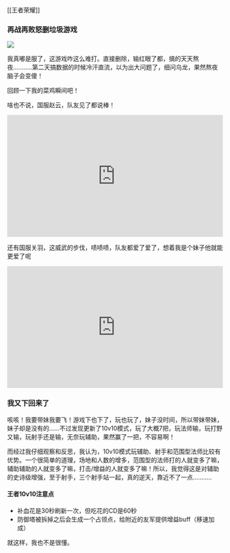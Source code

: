[[王者荣耀]]
### 再战再败怒删垃圾游戏

![](https://pic.imgdb.cn/item/6695bfb0d9c307b7e935f863.jpg)

我真嘟是服了，这游戏咋这么难打。直接删除，输红眼了都，搞的天天熬夜...........第二天搞数据的时候冷汗直流，以为出大问题了，细问乌龙，果然熬夜脑子会变傻！

回顾一下我的菜鸡瞬间吧！

啥也不说，国服赵云，队友见了都说棒！
  
<div style="position: relative; width: 100%; height: 0; padding-bottom: 56.25%;">  
<iframe src="https://player.bilibili.com/player.html?isOutside=true&aid=112794347309995&bvid=BV1VjbZeJEEj&cid=500001616884885&p=1&autoplay=0&quality=3"  
style="position: absolute; top: 0; left: 0; width: 100%; height: 100%;"  
scrolling="no" border="0" frameborder="no" framespacing="0" allowfullscreen="true">  
</iframe>  
</div>

还有国服关羽，这威武的步伐，啧啧啧，队友都爱了爱了，想着我是个妹子他就能更爱了呢

  
<div style="position: relative; width: 100%; height: 0; padding-bottom: 56.25%;">  
<iframe src="https://player.bilibili.com/player.html?isOutside=true&aid=112794364021022&bvid=BV1oMbZe9E7L&cid=500001616884613&p=1&autoplay=0&quality=3"  
style="position: absolute; top: 0; left: 0; width: 100%; height: 100%;"  
scrolling="no" border="0" frameborder="no" framespacing="0" allowfullscreen="true">  
</iframe>  
</div>


### 我又下回来了
咳咳！我要带妹我要飞！游戏下也下了，玩也玩了，妹子没时间，所以带妹带妹，妹子却是没有的……不过发现更新了10v10模式，玩了大概7把，玩法师输，玩打野又输，玩射手还是输，无奈玩辅助，果然赢了一把，不容易啊！

而经过我仔细观察和反思，我认为，10v10模式玩辅助、射手和范围型法师比较有优势。一个很简单的道理，场地和人数的增多，范围型的法师打的人就变多了嘛，辅助辅助的人就变多了嘛，打击/增益的人就变多了嘛！所以，我觉得这是对辅助的史诗级增强，至于射手，三个射手站一起，真的逆天，靠近不了一点...........

#### 王者10v10注意点
- 补血花是30秒刷新一次，但吃花的CD是60秒
- 防御塔被拆掉之后会生成一个占领点，给附近的友军提供增益buff（移速加成）

就这样，我也不是很懂。